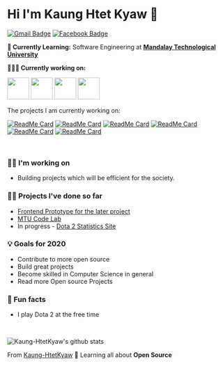 # Hi I'm Kaung Htet Kyaw 👋

[![Gmail Badge](https://img.shields.io/badge/-kaunghtetkyaw-c14438?style=flat&logo=Gmail&logoColor=white&link=mailto:kaunghtetkyaw02749@gmail.com)](mailto:kaunghtetkyaw02749@gmail.com)
[![Facebook Badge](https://img.shields.io/badge/-kaunghtetkyaw-%231877F2.svg?&style=flat-square&logo=facebook&logoColor=white&link=https://web.facebook.com/lulinoppakyaw.jgyi)](https://web.facebook.com/lulinoppakyaw.jgyi)


**💼 Currently Learning:** Software Engineering at <a href="https://www.mtu.edu.mm/" target="_blank"><b>Mandalay Technological University</b></a>

**👨🏻‍💻 Currently working on:** 

<code><a href="https://www.javascript.com/" target="_blank"><img height="50" src="https://upload.wikimedia.org/wikipedia/commons/thumb/9/99/Unofficial_JavaScript_logo_2.svg/1200px-Unofficial_JavaScript_logo_2.svg.png"></a></code>
<code><a href="https://vuejs.org/" target="_blank"><img height="50" src="https://vuejs.org/images/logo.png"></a></code>
<code><a href="https://reactjs.org/" target="_blank"><img height="50" src="https://upload.wikimedia.org/wikipedia/commons/a/a7/React-icon.svg"></a></code>
<code><a href="https://nodejs.org/" target="_blank"><img height="50" src="https://upload.wikimedia.org/wikipedia/commons/d/d9/Node.js_logo.svg"></a></code>



<div><p>The projects I am currently working on: </p></div>

[![ReadMe Card](https://github-readme-stats.vercel.app/api/pin/?username=Kaung-HtetKyaw&repo=pathfinding-visualizer)](https://github.com/Kaung-HtetKyaw/pathfinding-visualizer)
[![ReadMe Card](https://github-readme-stats.vercel.app/api/pin/?username=Kaung-HtetKyaw&repo=wp-tw-sections)](https://github.com/Kaung-HtetKyaw/wp-tw-sections)
[![ReadMe Card](https://github-readme-stats.vercel.app/api/pin/?username=Kaung-HtetKyaw&repo=editorjs-image-tool-delete)](https://github.com/Kaung-HtetKyaw/editorjs-image-tool-delete)
[![ReadMe Card](https://github-readme-stats.vercel.app/api/pin/?username=Kaung-HtetKyaw&repo=editorjs-clutch-widget-embed)](https://github.com/Kaung-HtetKyaw/editorjs-clutch-widget-embed)
[![ReadMe Card](https://github-readme-stats.vercel.app/api/pin/?username=Kaung-HtetKyaw&repo=iso-kit)](https://github.com/Kaung-HtetKyaw/iso-kit)
[![ReadMe Card](https://github-readme-stats.vercel.app/api/pin/?username=Kaung-HtetKyaw&repo=Algorithm-Javascript-Implementation)](https://github.com/Kaung-HtetKyaw/Algorithm-Javascript-Implementation)

<br />

### 👩‍💻 I'm working on
- Building projects which will be efficient for the society. 

### 👩‍💻 Projects I've done so far
- [Frontend Prototype for the later project](https://mayhemd2-c8045.web.app/)
- [MTU Code Lab](https://mtucodelab.netlify.app/)
- In progress - [Dota 2 Statistics Site](https://mayhemd2.netlify.app/) 

### 💡 Goals for 2020
- Contribute to more open source
- Build great projects 
- Become skilled in Computer Science in general
- Read more Open source Projects

### 🌴 Fun facts
- I play Dota 2 at the free time

<br/>

![Kaung-HtetKyaw's github stats](https://github-readme-stats.vercel.app/api?username=Kaung-HtetKyaw&show_icons=true&line_height=30)


From [Kaung-HtetKyaw](https://github.com/Kaung-HtetKyaw)
🌱 Learning all about **Open Source**

